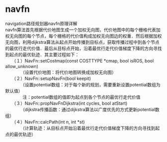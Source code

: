 # navfn
navigation路径规划器navfn原理详解  
navfn算法首先根据代价地图生成一个加权无向图，代价地图中的每个栅格代表加权无向图的每个节点，每个栅格的代价值构成加权无向图边的权重．然后根据加权无向图，利用dijkstra算法从起点开始传播到目标点，获取传播过程中到各个节点的最优行走代价值．最后从目标点开始，沿着最优行走代价值梯度下降的方向寻找到起点的最优轨迹．其主要过程如下：  
　　（１）NavFn::setCostmap(const COSTTYPE *cmap, bool isROS, bool allow_unknown)  
　　　　（设置代价地图：将代价地图转换成加权无向图）  
　　（２）NavFn::setupNavFn(bool keepit)  
　　　　（设置potential数组：对于每个新的规划，需要重新设置potential数组为默认值）  
　　　　注：potential数组的值即为起点到各个节点的最优行走代价值  
　　（３）NavFn::propNavFnDijkstra(int cycles, bool atStart)  
　　　　（dijkstra传播函数：通过dijkstra算法以广度优先的方式更新potential数组）  
　　（４）NavFn::calcPath(int n, int *st)  
　　　　（计算轨迹：从目标点开始沿着最优行走代价值梯度下降的方向寻找到起点的最优轨迹）  
